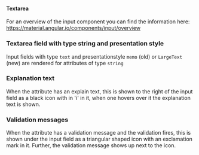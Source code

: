 #### Textarea 

For an overview of the input component you can find the information here: https://material.angular.io/components/input/overview

### Textarea field with type string and presentation style

Input fields with type `text` and presentationstyle `memo` (old) or `LargeText` (new) are rendered for attributes of type `string`

### Explanation text

When the attribute has an explain text, this is shown to the right of the input field as a black icon with in 'i' in it, when one hovers over it the explanation text is shown.

### Validation messages

When the attribute has a validation message and the validation fires, this is shown under the input field as a triangular shaped icon with an exclamation mark in it. Further, the validation message shows up next to the icon.
